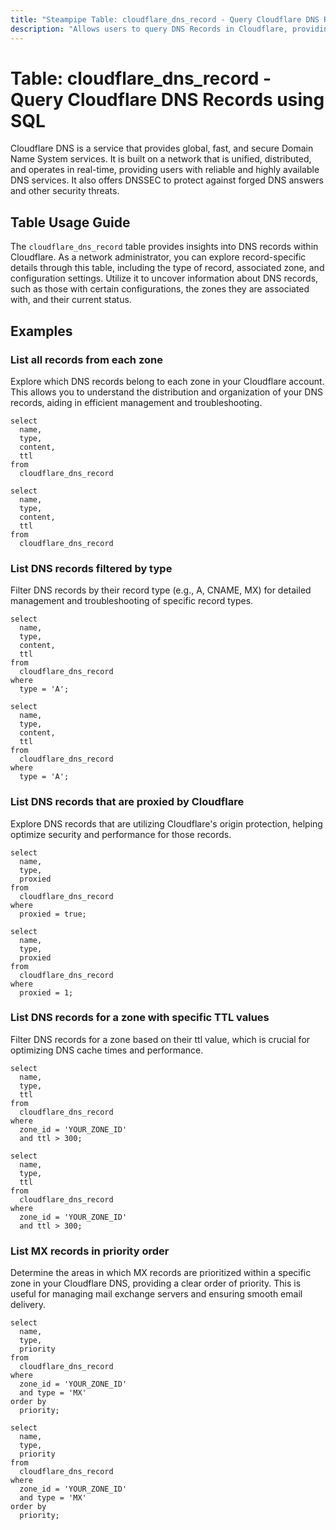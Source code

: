 ```yaml
---
title: "Steampipe Table: cloudflare_dns_record - Query Cloudflare DNS Records using SQL"
description: "Allows users to query DNS Records in Cloudflare, providing insights into the configuration details, zone information, and other metadata associated with each DNS record."
---
```


# Table: cloudflare_dns_record - Query Cloudflare DNS Records using SQL

Cloudflare DNS is a service that provides global, fast, and secure Domain Name System services. It is built on a network that is unified, distributed, and operates in real-time, providing users with reliable and highly available DNS services. It also offers DNSSEC to protect against forged DNS answers and other security threats.

## Table Usage Guide

The `cloudflare_dns_record` table provides insights into DNS records within Cloudflare. As a network administrator, you can explore record-specific details through this table, including the type of record, associated zone, and configuration settings. Utilize it to uncover information about DNS records, such as those with certain configurations, the zones they are associated with, and their current status.

## Examples

### List all records from each zone
Explore which DNS records belong to each zone in your Cloudflare account. This allows you to understand the distribution and organization of your DNS records, aiding in efficient management and troubleshooting.

```sql+postgres
select
  name,
  type,
  content,
  ttl
from
  cloudflare_dns_record
```

```sql+sqlite
select
  name,
  type,
  content,
  ttl
from
  cloudflare_dns_record
```

### List DNS records filtered by type
Filter DNS records by their record type (e.g., A, CNAME, MX) for detailed management and troubleshooting of specific record types.

```sql+postgres
select
  name,
  type,
  content,
  ttl
from
  cloudflare_dns_record
where
  type = 'A';
```

```sql+sqlite
select
  name,
  type,
  content,
  ttl
from
  cloudflare_dns_record
where
  type = 'A';
```

### List DNS records that are proxied by Cloudflare
Explore DNS records that are utilizing Cloudflare's origin protection, helping optimize security and performance for those records.

```sql+postgres
select
  name,
  type,
  proxied
from
  cloudflare_dns_record
where
  proxied = true;
```

```sql+sqlite
select
  name,
  type,
  proxied
from
  cloudflare_dns_record
where
  proxied = 1;
```

### List DNS records for a zone with specific TTL values
Filter DNS records for a zone based on their ttl value, which is crucial for optimizing DNS cache times and performance.

```sql+postgres
select
  name,
  type,
  ttl
from
  cloudflare_dns_record
where
  zone_id = 'YOUR_ZONE_ID'
  and ttl > 300;
```

```sql+sqlite
select
  name,
  type,
  ttl
from
  cloudflare_dns_record
where
  zone_id = 'YOUR_ZONE_ID'
  and ttl > 300;
```

### List MX records in priority order
Determine the areas in which MX records are prioritized within a specific zone in your Cloudflare DNS, providing a clear order of priority. This is useful for managing mail exchange servers and ensuring smooth email delivery.

```sql+postgres
select
  name,
  type,
  priority
from
  cloudflare_dns_record
where
  zone_id = 'YOUR_ZONE_ID'
  and type = 'MX'
order by
  priority;
```

```sql+sqlite
select
  name,
  type,
  priority
from
  cloudflare_dns_record
where
  zone_id = 'YOUR_ZONE_ID'
  and type = 'MX'
order by
  priority;
```
